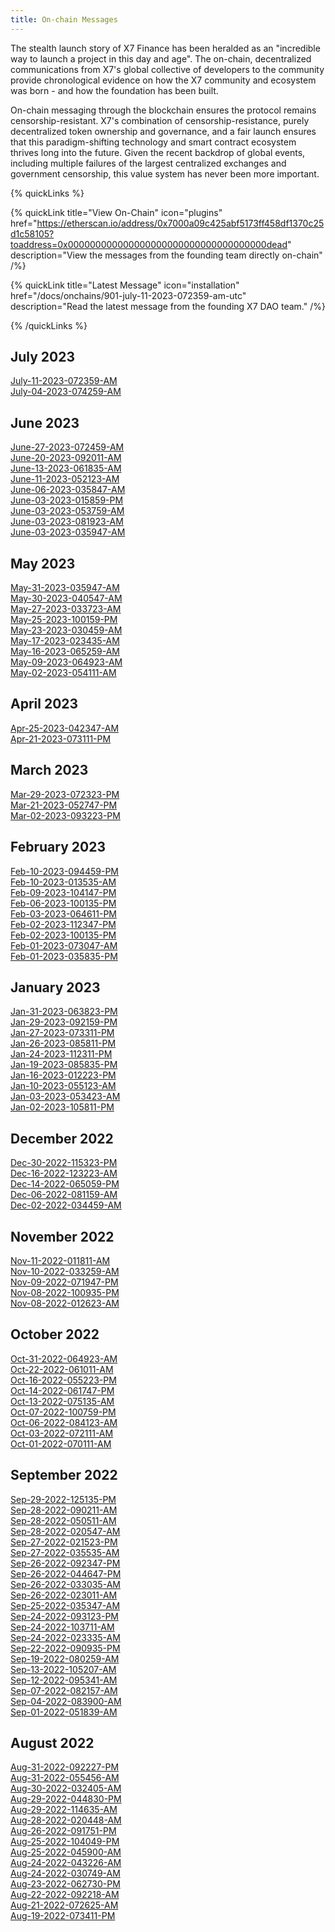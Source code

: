 ```yaml
---
title: On-chain Messages
---
```


The stealth launch story of X7 Finance has been heralded as an "incredible way to launch a project in this day and age". The on-chain, decentralized communications from X7's global collective of developers to the community provide chronological evidence on how the X7 community and ecosystem was born - and how the foundation has been built.

On-chain messaging through the blockchain ensures the protocol remains censorship-resistant. X7's combination of censorship-resistance, purely decentralized token ownership and governance, and a fair launch ensures that this paradigm-shifting technology and smart contract ecosystem thrives long into the future. Given the recent backdrop of global events, including multiple failures of the largest centralized exchanges and government censorship, this value system has never been more important.

{% quickLinks %}

{% quickLink title="View On-Chain" icon="plugins" href="https://etherscan.io/address/0x7000a09c425abf5173ff458df1370c25d1c58105?toaddress=0x000000000000000000000000000000000000dead" description="View the messages from the founding team directly on-chain" /%}

{% quickLink title="Latest Message" icon="installation" href="/docs/onchains/901-july-11-2023-072359-am-utc" description="Read the latest message from the founding X7 DAO team." /%}

{% /quickLinks %}

## July 2023

[July-11-2023-072359-AM](/docs/onchains/901-july-11-2023-072359-am-utc)\
[July-04-2023-074259-AM](/docs/onchains/902-july-04-2023-074259-am-utc)

## June 2023

[June-27-2023-072459-AM](/docs/onchains/903-june-27-2023-072459-am-utc)\
[June-20-2023-092011-AM](/docs/onchains/904-june-20-2023-092011-am-utc)\
[June-13-2023-061835-AM](/docs/onchains/905-june-13-2023-061835-am-utc)\
[June-11-2023-052123-AM](/docs/onchains/906-june-11-2023-052123-am-utc)\
[June-06-2023-035847-AM](/docs/onchains/907-june-06-2023-035847-am-utc)\
[June-03-2023-015859-PM](/docs/onchains/908-june-03-2023-015859-pm-utc)\
[June-03-2023-053759-AM](/docs/onchains/909-june-03-2023-053759-am-utc)\
[June-03-2023-081923-AM](/docs/onchains/910-june-03-2023-081923-am-utc)\
[June-03-2023-035947-AM](/docs/onchains/911-june-03-2023-025411-am-utc)

## May 2023

[May-31-2023-035947-AM](/docs/onchains/912-may-31-2023-035947-am-utc)\
[May-30-2023-040547-AM](/docs/onchains/913-may-30-2023-040547-am-utc)\
[May-27-2023-033723-AM](/docs/onchains/914-may-27-2023-033723-am-utc)\
[May-25-2023-100159-PM](/docs/onchains/915-may-25-2023-100159-pm-utc)\
[May-23-2023-030459-AM](/docs/onchains/916-may-23-2023-030459-am-utc)\
[May-17-2023-023435-AM](/docs/onchains/917-may-17-2023-023435-am-utc)\
[May-16-2023-065259-AM](/docs/onchains/918-may-16-2023-065259-am-utc)\
[May-09-2023-064923-AM](/docs/onchains/919-may-09-2023-064923-am-utc)\
[May-02-2023-054111-AM](/docs/onchains/920-may-02-2023-054111-am-utc)

## April 2023

[Apr-25-2023-042347-AM](/docs/onchains/921-apr-25-2023-042347-am-utc)\
[Apr-21-2023-073111-PM](/docs/onchains/922-apr-21-2023-073111-pm-utc)

## March 2023

[Mar-29-2023-072323-PM](/docs/onchains/923-mar-29-2023-072323-pm-utc)\
[Mar-21-2023-052747-PM](/docs/onchains/924-mar-21-2023-052747-pm-utc)\
[Mar-02-2023-093223-PM](/docs/onchains/925-mar-02-2023-093223-pm-utc)

## February 2023

[Feb-10-2023-094459-PM](/docs/onchains/926-feb-10-2023-094459-pm-utc)\
[Feb-10-2023-013535-AM](/docs/onchains/927-feb-10-2023-013535-am-utc)\
[Feb-09-2023-104147-PM](/docs/onchains/928-feb-09-2023-104147-pm-utc)\
[Feb-06-2023-100135-PM](/docs/onchains/929-feb-06-2023-052259-am-utc)\
[Feb-03-2023-064611-PM](/docs/onchains/930-feb-03-2023-064611-pm-utc)\
[Feb-02-2023-112347-PM](/docs/onchains/931-feb-02-2023-112347-pm-utc)\
[Feb-02-2023-100135-PM](/docs/onchains/932-feb-02-2023-100135-pm-utc)\
[Feb-01-2023-073047-AM](/docs/onchains/933-feb-01-2023-073047-am-utc)\
[Feb-01-2023-035835-PM](/docs/onchains/934-feb-01-2023-035835-pm-utc)

## January 2023

[Jan-31-2023-063823-PM](/docs/onchains/935-jan-31-2023-063823-pm-utc)\
[Jan-29-2023-092159-PM](/docs/onchains/936-jan-29-2023-092159-pm-utc)\
[Jan-27-2023-073311-PM](/docs/onchains/937-jan-27-2023-073311-pm-utc)\
[Jan-26-2023-085811-PM](/docs/onchains/938-jan-26-2023-085811-pm-utc)\
[Jan-24-2023-112311-PM](/docs/onchains/939-jan-24-2023-112311-pm-utc)\
[Jan-19-2023-085835-PM](/docs/onchains/940-jan-19-2023-085835-pm-utc)\
[Jan-16-2023-012223-PM](/docs/onchains/941-jan-16-2023-012223-pm-utc)\
[Jan-10-2023-055123-AM](/docs/onchains/942-jan-10-2023-055123-am-utc)\
[Jan-03-2023-053423-AM](/docs/onchains/943-jan-03-2023-053423-am-utc)\
[Jan-02-2023-105811-PM](/docs/onchains/944-jan-02-2023-105811-pm-utc)

## December 2022

[Dec-30-2022-115323-PM](/docs/onchains/945-dec-30-2022-115323-pm-utc)\
[Dec-16-2022-123223-AM](/docs/onchains/946-dec-16-2022-123223-am-utc)\
[Dec-14-2022-065059-PM](/docs/onchains/947-dec-14-2022-065059-pm-utc)\
[Dec-06-2022-081159-AM](/docs/onchains/948-dec-06-2022-081159-am-utc)\
[Dec-02-2022-034459-AM](/docs/onchains/949-dec-02-2022-034459-am-utc)

## November 2022

[Nov-11-2022-011811-AM](/docs/onchains/950-nov-11-2022-011811-am-utc)\
[Nov-10-2022-033259-AM](/docs/onchains/951-nov-10-2022-033259-am-utc)\
[Nov-09-2022-071947-PM](/docs/onchains/952-nov-09-2022-071947-pm-utc)\
[Nov-08-2022-100935-PM](/docs/onchains/953-nov-08-2022-100935-pm-utc)\
[Nov-08-2022-012623-AM](/docs/onchains/954-nov-08-2022-012623-am-utc)

## October 2022

[Oct-31-2022-064923-AM](/docs/onchains/955-oct-31-2022-064923-am-utc)\
[Oct-22-2022-061011-AM](/docs/onchains/956-oct-22-2022-061011-am-utc)\
[Oct-16-2022-055223-PM](/docs/onchains/957-oct-16-2022-055223-pm-utc)\
[Oct-14-2022-061747-PM](/docs/onchains/958-oct-14-2022-061747-pm-utc)\
[Oct-13-2022-075135-AM](/docs/onchains/959-oct-13-2022-075135-am-utc)\
[Oct-07-2022-100759-PM](/docs/onchains/960-oct-07-2022-100759-pm-utc)\
[Oct-06-2022-084123-AM](/docs/onchains/961-oct-06-2022-084123-am-utc)\
[Oct-03-2022-072111-AM](/docs/onchains/962-oct-03-2022-072111-am-utc)\
[Oct-01-2022-070111-AM](/docs/onchains/963-oct-01-2022-070111-am-utc)

## September 2022

[Sep-29-2022-125135-PM](/docs/onchains/964-sep-29-2022-125135-pm-utc)\
[Sep-28-2022-090211-AM](/docs/onchains/965-sep-28-2022-090211-am-utc)\
[Sep-28-2022-050511-AM](/docs/onchains/966-sep-28-2022-050511-am-utc)\
[Sep-28-2022-020547-AM](/docs/onchains/967-sep-28-2022-020547-am-utc)\
[Sep-27-2022-021523-PM](/docs/onchains/968-sep-27-2022-021523-pm-utc)\
[Sep-27-2022-035535-AM](/docs/onchains/969-sep-27-2022-035535-am-utc)\
[Sep-26-2022-092347-PM](/docs/onchains/970-sep-26-2022-092347-pm-utc)\
[Sep-26-2022-044647-PM](/docs/onchains/971-sep-26-2022-044647-pm-utc)\
[Sep-26-2022-033035-AM](/docs/onchains/972-sep-26-2022-033035-am-utc)\
[Sep-26-2022-023011-AM](/docs/onchains/973-sep-26-2022-023011-am-utc)\
[Sep-25-2022-035347-AM](/docs/onchains/974-sep-25-2022-035347-am-utc)\
[Sep-24-2022-093123-PM](/docs/onchains/975-sep-24-2022-093123-pm-utc)\
[Sep-24-2022-103711-AM](/docs/onchains/976-sep-24-2022-103711-am-utc)\
[Sep-24-2022-023335-AM](/docs/onchains/977-sep-24-2022-023335-am-utc)\
[Sep-22-2022-090935-PM](/docs/onchains/978-sep-22-2022-090935-pm-utc)\
[Sep-19-2022-080259-AM](/docs/onchains/979-sep-19-2022-080259-am-utc)\
[Sep-13-2022-105207-AM](/docs/onchains/980-sep-13-2022-105207-am-utc)\
[Sep-12-2022-095341-AM](/docs/onchains/981-sep-12-2022-095341-am-utc)\
[Sep-07-2022-082157-AM](/docs/onchains/982-sep-07-2022-082157-am-utc)\
[Sep-04-2022-083900-AM](/docs/onchains/983-sep-04-2022-083900-am-utc)\
[Sep-01-2022-051839-AM](/docs/onchains/984-sep-01-2022-051839-am-utc)

## August 2022

[Aug-31-2022-092227-PM](/docs/onchains/985-aug-31-2022-092227-pm-utc)\
[Aug-31-2022-055456-AM](/docs/onchains/986-aug-31-2022-055456-am-utc)\
[Aug-30-2022-032405-AM](/docs/onchains/987-aug-30-2022-032405-am-utc)\
[Aug-29-2022-044830-PM](/docs/onchains/988-aug-29-2022-044830-pm-utc)\
[Aug-29-2022-114635-AM](/docs/onchains/989-aug-29-2022-114635-am-utc)\
[Aug-28-2022-020448-AM](/docs/onchains/990-aug-28-2022-020448-am-utc)\
[Aug-26-2022-091751-PM](/docs/onchains/991-aug-26-2022-091751-pm-utc)\
[Aug-25-2022-104049-PM](/docs/onchains/992-aug-25-2022-104049-pm-utc)\
[Aug-25-2022-045900-AM](/docs/onchains/993-aug-25-2022-045900-am-utc)\
[Aug-24-2022-043226-AM](/docs/onchains/994-aug-24-2022-043226-am-utc)\
[Aug-24-2022-030749-AM](/docs/onchains/995-aug-24-2022-030749-am-utc)\
[Aug-23-2022-062730-PM](/docs/onchains/996-aug-23-2022-062730-pm-utc)\
[Aug-22-2022-092218-AM](/docs/onchains/997-aug-22-2022-092218-am-utc)\
[Aug-21-2022-072625-AM](/docs/onchains/998-aug-21-2022-072625-am-utc)\
[Aug-19-2022-073411-PM](/docs/onchains/999-aug-19-2022-073411-pm-utc)
